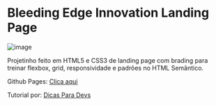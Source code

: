# Bleeding Edge Innovation Landing Page

![image](https://user-images.githubusercontent.com/69666481/182007563-e6b53f02-945d-4b5e-8bfa-fbbfd143ed73.png)

Projetinho feito em HTML5 e CSS3 de landing page com brading para treinar flexbox, grid, responsividade e padrões no HTML Semântico.    

Github Pages: <a href="https//:google.com">Clica aqui</a>    

Tutorial por: <a href="https://www.youtube.com/watch?v=G4_QjTJTVlc&t=2510s">Dicas Para Devs</a>    
